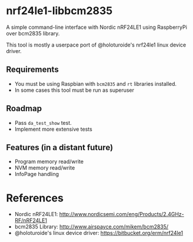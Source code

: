 # nrf24le1-libbcm2835
A simple command-line interface with Nordic nRF24LE1 using 
RaspberryPi over bcm2835 library.

This tool is mostly a userpace port of @holoturoide's nrf24le1 
linux device driver.

## Requirements
- You must be using Raspbian with `bcm2835` and `rt` libraries installed.
- In some cases this tool must be run as superuser 

## Roadmap
- Pass `da_test_show` test.
- Implement more extensive tests

## Features (in a distant future)
- Program memory read/write
- NVM memory read/write
- InfoPage handling

# References

* Nordic nRF24LE1:
<http://www.nordicsemi.com/eng/Products/2.4GHz-RF/nRF24LE1>
* bcm2835 Library: 
<http://www.airspayce.com/mikem/bcm2835/>
* @holoturoide's linux device driver: 
<https://bitbucket.org/erm/nrf24le1>
